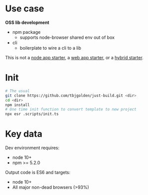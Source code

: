 # Use case

**OSS lib development**

- npm package
  - supports node-browser shared env out of box
- cli
  - boilerplate to wire a cli to a lib

This is not a [node app starter](https://github.com/mrwade/ultimate-node-stack), a [web app starter](https://github.com/withastro/astro), or a [hybrid starter](https://github.com/vercel/next.js/).

# Init

```sh
# The usual
git clone https://github.com/tbjgolden/just-build.git <dir>
cd <dir>
npm install
# One time init function to convert template to new project
npx esr .scripts/init.ts
```

# Key data

Dev environment requires:

- node 10+
- npm >= 5.2.0

Output code is ES6 and targets:

- node 10+
- All major non-dead browsers (>93%)

<!--
Make this better checklist:

- [ ] remove old dependencies
- [ ] borrow good stuff from hackathon-starter
- [ ] config js => mjs, cjs only
- [ ] scripts to ts only
- [ ] improve the awful eslint config
- [x] remove web

-->
